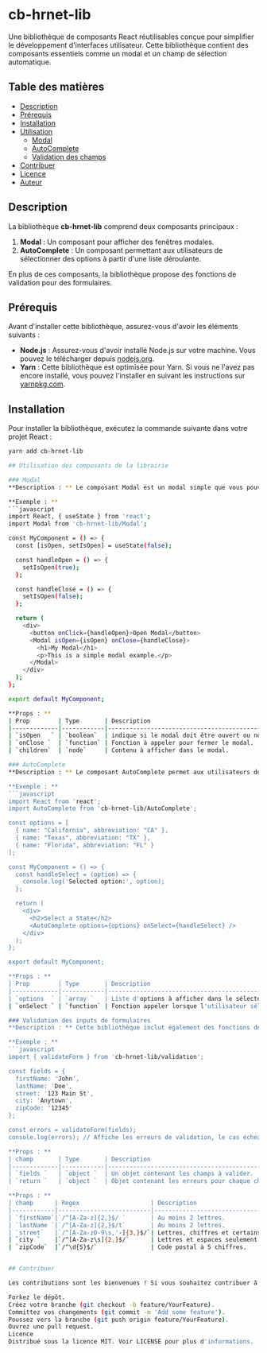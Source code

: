 # cb-hrnet-lib

Une bibliothèque de composants React réutilisables conçue pour simplifier le développement d'interfaces utilisateur. Cette bibliothèque contient des composants essentiels comme un modal et un champ de sélection automatique.

## Table des matières

- [Description](#description)
- [Prérequis](#prérequis)
- [Installation](#installation)
- [Utilisation](#utilisation)
  - [Modal](#modal)
  - [AutoComplete](#autocomplete)
  - [Validation des champs](#validation-des-champs)
- [Contribuer](#contribuer)
- [Licence](#licence)
- [Auteur](#auteur)

## Description

La bibliothèque **cb-hrnet-lib** comprend deux composants principaux :

1. **Modal** : Un composant pour afficher des fenêtres modales.
2. **AutoComplete** : Un composant permettant aux utilisateurs de sélectionner des options à partir d'une liste déroulante.

En plus de ces composants, la bibliothèque propose des fonctions de validation pour des formulaires.

## Prérequis

Avant d'installer cette bibliothèque, assurez-vous d'avoir les éléments suivants :

- **Node.js** : Assurez-vous d'avoir installé Node.js sur votre machine. Vous pouvez le télécharger depuis [nodejs.org](https://nodejs.org/).
- **Yarn** : Cette bibliothèque est optimisée pour Yarn. Si vous ne l'avez pas encore installé, vous pouvez l'installer en suivant les instructions sur [yarnpkg.com](https://classic.yarnpkg.com/en/docs/install).

## Installation

Pour installer la bibliothèque, exécutez la commande suivante dans votre projet React :

```bash
yarn add cb-hrnet-lib

## Utilisation des composants de la librairie

### Modal
**Description : ** Le composant Modal est un modal simple que vous pouvez utiliser pour afficher des informations ou des formulaires.

**Exemple : **
```javascript
import React, { useState } from 'react';
import Modal from 'cb-hrnet-lib/Modal';

const MyComponent = () => {
  const [isOpen, setIsOpen] = useState(false);

  const handleOpen = () => {
    setIsOpen(true);
  };

  const handleClose = () => {
    setIsOpen(false);
  };

  return (
    <div>
      <button onClick={handleOpen}>Open Modal</button>
      <Modal isOpen={isOpen} onClose={handleClose}>
        <h1>My Modal</h1>
        <p>This is a simple modal example.</p>
      </Modal>
    </div>
  );
};

export default MyComponent;

**Props : ** 
| Prop        | Type       | Description                                    |
|-------------|------------|------------------------------------------------|
| `isOpen   ` | `boolean`  | indique si le modal doit être ouvert ou non.   |
| `onClose `  | `function` | Fonction à appeler pour fermer le modal.       |
| `children`  | `node`     | Contenu à afficher dans le modal.              |

### AutoComplete
**Description : ** Le composant AutoComplete permet aux utilisateurs de sélectionner une option parmi une liste d'options.

**Exemple : **
```javascript
import React from 'react';
import AutoComplete from 'cb-hrnet-lib/AutoComplete';

const options = [
  { name: "California", abbreviation: "CA" },
  { name: "Texas", abbreviation: "TX" },
  { name: "Florida", abbreviation: "FL" }
];

const MyComponent = () => {
  const handleSelect = (option) => {
    console.log('Selected option:', option);
  };

  return (
    <div>
      <h2>Select a State</h2>
      <AutoComplete options={options} onSelect={handleSelect} />
    </div>
  );
};

export default MyComponent;

**Props : ** 
| Prop        | Type       | Description                                               |
|-------------|------------|-----------------------------------------------------------|
| `options  ` | `array `   | Liste d'options à afficher dans le sélecteur.             |
| `onSelect ` | `function` | Fonction appeler lorsque l'utilisateur sélectionne option.|

### Validation des inputs de formulaires
**Description : ** Cette bibliothèque inclut également des fonctions de validation pour les champs de formulaire. Vous pouvez valider des champs comme le prénom, le nom, la rue, la ville et le code postal.

**Exemple : **
```javascript
import { validateForm } from 'cb-hrnet-lib/validation';

const fields = {
  firstName: 'John',
  lastName: 'Doe',
  street: '123 Main St',
  city: 'Anytown',
  zipCode: '12345'
};

const errors = validateForm(fields);
console.log(errors); // Affiche les erreurs de validation, le cas échéant.

**Props : ** 
| champ       | Type       | Description                                    |
|-------------|------------|------------------------------------------------|
| `fields `   | `object `  | Un objet contenant les champs à valider.       |
| `return `   | `object `  | Objet contenant les erreurs pour chaque champ. |

**Props : ** 
| champ      | Regex                    | Description                  |
|------------|--------------------------|------------------------------|
| `firstName`|`/^[A-Za-z]{2,}$/ `       | Au moins 2 lettres.          |
| `lastName `|`/^[A-Za-z]{2,}$/t`       | Au moins 2 lettres.          |
| `street`   |`/^[A-Za-z0-9\s,'-]{3,}$/`| Lettres, chiffres et certains caractères spéciaux.|
| `city `    |`/^[A-Za-z\s]{2,}$/`      | Lettres et espaces seulement.|
| `zipCode`  |`/^\d{5}$/`               | Code postal à 5 chiffres.    |


## Contribuer

Les contributions sont les bienvenues ! Si vous souhaitez contribuer à ce projet, veuillez suivre les étapes suivantes :

Forkez le dépôt.
Créez votre branche (git checkout -b feature/YourFeature).
Committez vos changements (git commit -m 'Add some feature').
Poussez vers la branche (git push origin feature/YourFeature).
Ouvrez une pull request.
Licence
Distribué sous la licence MIT. Voir LICENSE pour plus d'informations.